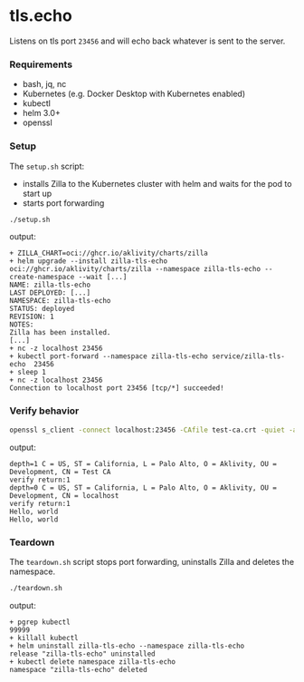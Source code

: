 # tls.echo

Listens on tls port `23456` and will echo back whatever is sent to the server.

### Requirements

- bash, jq, nc
- Kubernetes (e.g. Docker Desktop with Kubernetes enabled)
- kubectl
- helm 3.0+
- openssl

### Setup

The `setup.sh` script:

- installs Zilla to the Kubernetes cluster with helm and waits for the pod to start up
- starts port forwarding

```bash
./setup.sh
```

output:

```text
+ ZILLA_CHART=oci://ghcr.io/aklivity/charts/zilla
+ helm upgrade --install zilla-tls-echo oci://ghcr.io/aklivity/charts/zilla --namespace zilla-tls-echo --create-namespace --wait [...]
NAME: zilla-tls-echo
LAST DEPLOYED: [...]
NAMESPACE: zilla-tls-echo
STATUS: deployed
REVISION: 1
NOTES:
Zilla has been installed.
[...]
+ nc -z localhost 23456
+ kubectl port-forward --namespace zilla-tls-echo service/zilla-tls-echo  23456
+ sleep 1
+ nc -z localhost 23456
Connection to localhost port 23456 [tcp/*] succeeded!
```

### Verify behavior

```bash
openssl s_client -connect localhost:23456 -CAfile test-ca.crt -quiet -alpn echo
```

output:

```text
depth=1 C = US, ST = California, L = Palo Alto, O = Aklivity, OU = Development, CN = Test CA
verify return:1
depth=0 C = US, ST = California, L = Palo Alto, O = Aklivity, OU = Development, CN = localhost
verify return:1
Hello, world
Hello, world
```

### Teardown

The `teardown.sh` script stops port forwarding, uninstalls Zilla and deletes the namespace.

```bash
./teardown.sh
```

output:

```text
+ pgrep kubectl
99999
+ killall kubectl
+ helm uninstall zilla-tls-echo --namespace zilla-tls-echo
release "zilla-tls-echo" uninstalled
+ kubectl delete namespace zilla-tls-echo
namespace "zilla-tls-echo" deleted
```
